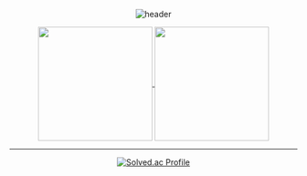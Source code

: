 <div align="center">

  
![header](https://capsule-render.vercel.app/api?type=waving&color=gradient&height=200&section=header&text=👨‍💻HunTeac&fontSize=60&fontColor=ffffff&fontAlign=80)


</div>



<div align="center">
<a href="https://github.com/98cline">
  <img height=200 align="center" src="https://github-readme-stats.vercel.app/api?username=98cline&show_icons=true&theme=buefy&card_width=320" />
</a>
<a href="https://github.com/98cline?tab=repositories">
  <img height=200 align="center" src="https://github-readme-stats.vercel.app/api/top-langs?username=98cline&layout=compact&langs_count=8&card_width=320" />
</a>
</div>



------------

<div align="center">


  
[![Solved.ac Profile](http://mazassumnida.wtf/api/v2/generate_badge?boj=98cline)](https://solved.ac/98cline/)  

</div>
